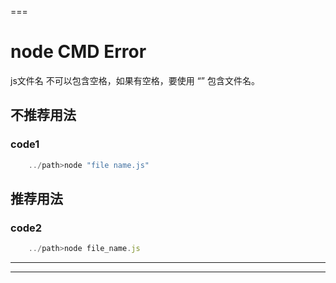 ===

# node CMD Error

js文件名 不可以包含空格，如果有空格，要使用 “” 包含文件名。

## 不推荐用法

### code1

```js
    ../path>node "file name.js"
```

## 推荐用法

### code2

```js
    ../path>node file_name.js
```

***
***